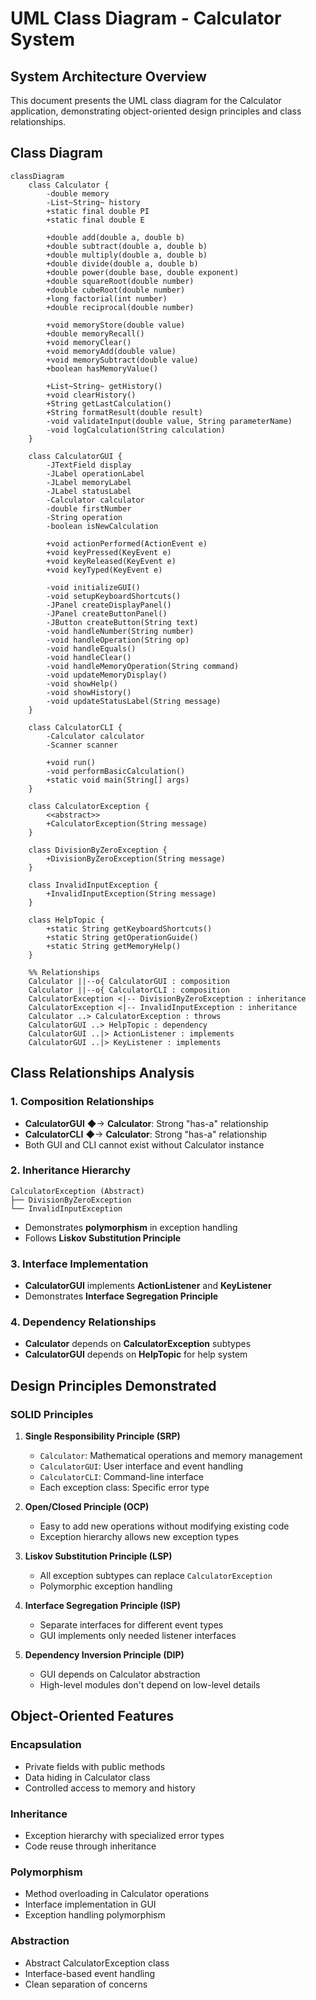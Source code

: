 # UML Class Diagram - Calculator System

## System Architecture Overview

This document presents the UML class diagram for the Calculator application, demonstrating object-oriented design principles and class relationships.

## Class Diagram

```mermaid
classDiagram
    class Calculator {
        -double memory
        -List~String~ history
        +static final double PI
        +static final double E
        
        +double add(double a, double b)
        +double subtract(double a, double b)
        +double multiply(double a, double b)
        +double divide(double a, double b)
        +double power(double base, double exponent)
        +double squareRoot(double number)
        +double cubeRoot(double number)
        +long factorial(int number)
        +double reciprocal(double number)
        
        +void memoryStore(double value)
        +double memoryRecall()
        +void memoryClear()
        +void memoryAdd(double value)
        +void memorySubtract(double value)
        +boolean hasMemoryValue()
        
        +List~String~ getHistory()
        +void clearHistory()
        +String getLastCalculation()
        +String formatResult(double result)
        -void validateInput(double value, String parameterName)
        -void logCalculation(String calculation)
    }

    class CalculatorGUI {
        -JTextField display
        -JLabel operationLabel
        -JLabel memoryLabel
        -JLabel statusLabel
        -Calculator calculator
        -double firstNumber
        -String operation
        -boolean isNewCalculation
        
        +void actionPerformed(ActionEvent e)
        +void keyPressed(KeyEvent e)
        +void keyReleased(KeyEvent e)
        +void keyTyped(KeyEvent e)
        
        -void initializeGUI()
        -void setupKeyboardShortcuts()
        -JPanel createDisplayPanel()
        -JPanel createButtonPanel()
        -JButton createButton(String text)
        -void handleNumber(String number)
        -void handleOperation(String op)
        -void handleEquals()
        -void handleClear()
        -void handleMemoryOperation(String command)
        -void updateMemoryDisplay()
        -void showHelp()
        -void showHistory()
        -void updateStatusLabel(String message)
    }

    class CalculatorCLI {
        -Calculator calculator
        -Scanner scanner
        
        +void run()
        -void performBasicCalculation()
        +static void main(String[] args)
    }

    class CalculatorException {
        <<abstract>>
        +CalculatorException(String message)
    }

    class DivisionByZeroException {
        +DivisionByZeroException(String message)
    }

    class InvalidInputException {
        +InvalidInputException(String message)
    }

    class HelpTopic {
        +static String getKeyboardShortcuts()
        +static String getOperationGuide()
        +static String getMemoryHelp()
    }

    %% Relationships
    Calculator ||--o{ CalculatorGUI : composition
    Calculator ||--o{ CalculatorCLI : composition
    CalculatorException <|-- DivisionByZeroException : inheritance
    CalculatorException <|-- InvalidInputException : inheritance
    Calculator ..> CalculatorException : throws
    CalculatorGUI ..> HelpTopic : dependency
    CalculatorGUI ..|> ActionListener : implements
    CalculatorGUI ..|> KeyListener : implements
```

## Class Relationships Analysis

### 1. Composition Relationships
- **CalculatorGUI** ◆→ **Calculator**: Strong "has-a" relationship
- **CalculatorCLI** ◆→ **Calculator**: Strong "has-a" relationship
- Both GUI and CLI cannot exist without Calculator instance

### 2. Inheritance Hierarchy
```
CalculatorException (Abstract)
├── DivisionByZeroException
└── InvalidInputException
```
- Demonstrates **polymorphism** in exception handling
- Follows **Liskov Substitution Principle**

### 3. Interface Implementation
- **CalculatorGUI** implements **ActionListener** and **KeyListener**
- Demonstrates **Interface Segregation Principle**

### 4. Dependency Relationships
- **Calculator** depends on **CalculatorException** subtypes
- **CalculatorGUI** depends on **HelpTopic** for help system

## Design Principles Demonstrated

### SOLID Principles

1. **Single Responsibility Principle (SRP)**
   - `Calculator`: Mathematical operations and memory management
   - `CalculatorGUI`: User interface and event handling
   - `CalculatorCLI`: Command-line interface
   - Each exception class: Specific error type

2. **Open/Closed Principle (OCP)**
   - Easy to add new operations without modifying existing code
   - Exception hierarchy allows new exception types

3. **Liskov Substitution Principle (LSP)**
   - All exception subtypes can replace `CalculatorException`
   - Polymorphic exception handling

4. **Interface Segregation Principle (ISP)**
   - Separate interfaces for different event types
   - GUI implements only needed listener interfaces

5. **Dependency Inversion Principle (DIP)**
   - GUI depends on Calculator abstraction
   - High-level modules don't depend on low-level details

## Object-Oriented Features

### Encapsulation
- Private fields with public methods
- Data hiding in Calculator class
- Controlled access to memory and history

### Inheritance
- Exception hierarchy with specialized error types
- Code reuse through inheritance

### Polymorphism
- Method overloading in Calculator operations
- Interface implementation in GUI
- Exception handling polymorphism

### Abstraction
- Abstract CalculatorException class
- Interface-based event handling
- Clean separation of concerns